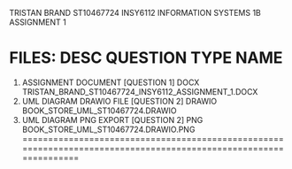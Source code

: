 TRISTAN BRAND ST10467724
INSY6112 INFORMATION SYSTEMS 1B
ASSIGNMENT 1

FILES:
    DESC                         QUESTION         TYPE          NAME
=================================================================================================================
1. ASSIGNMENT DOCUMENT          [QUESTION 1]     DOCX          TRISTAN_BRAND_ST10467724_INSY6112_ASSIGNMENT_1.DOCX
2. UML DIAGRAM DRAWIO FILE      [QUESTION 2]     DRAWIO        BOOK_STORE_UML_ST10467724.DRAWIO
3. UML DIAGRAM PNG EXPORT       [QUESTION 2]     PNG           BOOK_STORE_UML_ST10467724.DRAWIO.PNG
=================================================================================================================
